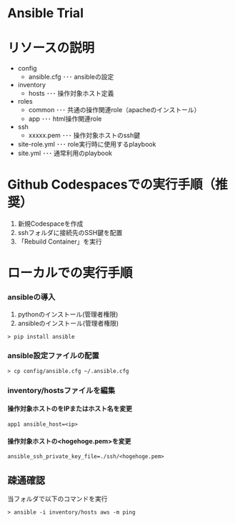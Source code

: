 # Ansible Trial

# リソースの説明

- config
    - ansible.cfg   ･･･ ansibleの設定
- inventory
    - hosts ･･･ 操作対象ホスト定義
- roles
    - common ･･･ 共通の操作関連role（apacheのインストール）
    - app  ･･･ html操作関連role
- ssh
    - xxxxx.pem ･･･ 操作対象ホストのssh鍵
- site-role.yml ･･･ role実行時に使用するplaybook
- site.yml      ･･･ 通常利用のplaybook


# Github Codespacesでの実行手順（推奨）

1. 新規Codespaceを作成
1. sshフォルダに接続先のSSH鍵を配置
1. 「Rebuild Container」を実行


# ローカルでの実行手順

### ansibleの導入

1. pythonのインストール(管理者権限)
2. ansibleのインストール(管理者権限)

```
> pip install ansible
```

### ansible設定ファイルの配置

```
> cp config/ansible.cfg ~/.ansible.cfg
```

### inventory/hostsファイルを編集

#### 操作対象ホストの<ip>をIPまたはホスト名を変更

```
app1 ansible_host=<ip>
```

#### 操作対象ホストの<hogehoge.pem>を変更

```
ansible_ssh_private_key_file=./ssh/<hogehoge.pem>
```

## 疎通確認

当フォルダで以下のコマンドを実行

```
> ansible -i inventory/hosts aws -m ping
```

